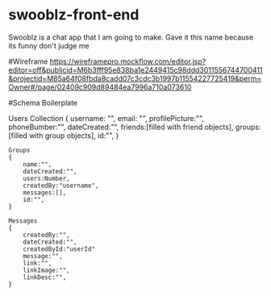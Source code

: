 # swooblz-front-end
Swooblz is a chat app that I am going to make. Gave it this name because its funny don't judge me

#Wireframe
https://wireframepro.mockflow.com/editor.jsp?editor=off&publicid=M6b3fff95e838ba1e2449415c98ddd3011556744700411&projectid=M85a64f08fbda8cadd07c3cdc3b1997b11554227725419&perm=Owner#/page/02409c909d89484ea7996a710a073610

#Schema Boilerplate

Users Collection
{
    username: "",
    email: "",
    profilePicture:"",
    phoneBumber:"",
    dateCreated:"",
    friends:[filled with friend objects],
    groups:[filled with group objects],
    id:"",
}
    
    Groups
    {
        name:"",
        dateCreated:"",
        users:Number,
        createdBy:"username",
        messages:[],
        id:"",
    }

    Messages
    {
        createdBy:"",
        dateCreated:"",
        createdById:"userId"
        message:"",
        link:"",
        linkImage:"",
        linkDesc:"",
    }
